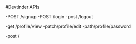 #Devtinder APIs

-POST /signup
-POST /login
-post /logout

-get /profile/view
-patch/profile/edit
-path/profile/password


-post /